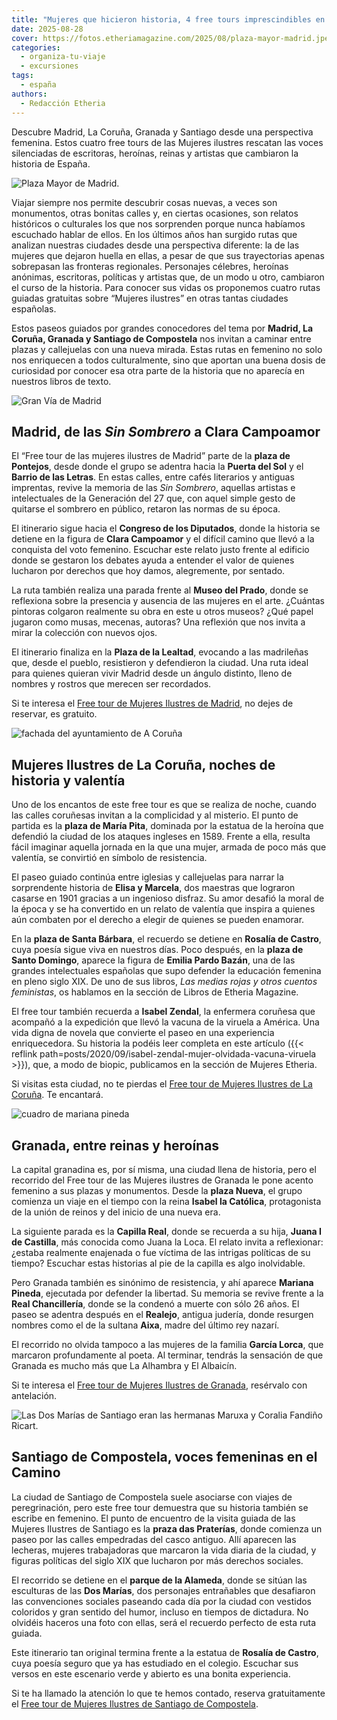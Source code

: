 ```yaml
---
title: "Mujeres que hicieron historia, 4 free tours imprescindibles en España"
date: 2025-08-28
cover: https://fotos.etheriamagazine.com/2025/08/plaza-mayor-madrid.jpeg
categories: 
  - organiza-tu-viaje
  - excursiones
tags: 
  - españa
authors: 
  - Redacción Etheria
---
```


Descubre Madrid, La Coruña, Granada y Santiago desde una perspectiva femenina. Estos 
cuatro free tours de las Mujeres ilustres rescatan las voces silenciadas de escritoras, 
heroínas, reinas y artistas que cambiaron la historia de España. 

![Plaza Mayor de Madrid.](https://fotos.etheriamagazine.com/2025/08/plaza-mayor-madrid.jpeg "Plaza Mayor de Madrid. © Eduardo Rodríguez/ Unsplash")

Viajar siempre nos permite descubrir cosas nuevas, a veces son monumentos, otras bonitas 
calles y, en ciertas ocasiones, son relatos históricos o culturales los que nos 
sorprenden porque nunca habíamos escuchado hablar de ellos. En los últimos años han 
surgido rutas que analizan nuestras ciudades desde una perspectiva diferente: la de las 
mujeres que dejaron huella en ellas, a pesar de que sus trayectorias apenas sobrepasan 
las fronteras regionales. Personajes célebres, heroínas anónimas, escritoras, políticas 
y artistas que, de un modo u otro, cambiaron el curso de la historia. Para conocer sus 
vidas os proponemos cuatro rutas guiadas gratuitas sobre “Mujeres ilustres” en otras 
tantas ciudades españolas. 

Estos paseos guiados por grandes conocedores del tema por **Madrid, La Coruña, Granada y 
Santiago de Compostela** nos invitan a caminar entre plazas y callejuelas con una nueva 
mirada. Estas rutas en femenino no solo nos enriquecen a todos culturalmente, sino que 
aportan una buena dosis de curiosidad por conocer esa otra parte de la historia que no 
aparecía en nuestros libros de texto. 

![Gran Vía de Madrid](https://fotos.etheriamagazine.com/2025/08/madrid-granvia.jpeg "Gran Vía madrileña. © Alev Takil/ Unsplash")

## Madrid, de las _Sin Sombrero_ a Clara Campoamor

El “Free tour de las mujeres ilustres de Madrid” parte de la **plaza de Pontejos**, 
desde donde el grupo se adentra hacia la **Puerta del Sol** y el **Barrio de las 
Letras**. En estas calles, entre cafés literarios y antiguas imprentas, revive la 
memoria de las _Sin Sombrero_, aquellas artistas e intelectuales de la Generación del 27 
que, con aquel simple gesto de quitarse el sombrero en público, retaron las normas de su 
época. 

El itinerario sigue hacia el **Congreso de los Diputados**, donde la historia se detiene 
en la figura de **Clara Campoamor** y el difícil camino que llevó a la conquista del 
voto femenino. Escuchar este relato justo frente al edificio donde se gestaron los 
debates ayuda a entender el valor de quienes lucharon por derechos que hoy damos, 
alegremente, por sentado. 

La ruta también realiza una parada frente al **Museo del Prado**, donde se reflexiona 
sobre la presencia y ausencia de las mujeres en el arte. ¿Cuántas pintoras colgaron 
realmente su obra en este u otros museos? ¿Qué papel jugaron como musas, mecenas, 
autoras? Una reflexión que nos invita a mirar la colección con nuevos ojos. 

El itinerario finaliza en la **Plaza de la Lealtad**, evocando a las madrileñas que, 
desde el pueblo, resistieron y defendieron la ciudad. Una ruta ideal para quienes 
quieran vivir Madrid desde un ángulo distinto, lleno de nombres y rostros que merecen 
ser recordados. 

Si te interesa el [Free tour de Mujeres Ilustres de 
Madrid](https://www.civitatis.com/es/madrid/free-tour-mujeres-madrid/?aid=10211), no 
dejes de reservar, es gratuito. 

![fachada del ayuntamiento de A Coruña](https://fotos.etheriamagazine.com/2022/09/coruna-ayuntamiento.jpg "Ayuntamiento de A Coruña. © SG")

## Mujeres Ilustres de La Coruña, noches de historia y valentía

Uno de los encantos de este free tour es que se realiza de noche, cuando las calles 
coruñesas invitan a la complicidad y al misterio. El punto de partida es la **plaza de 
María Pita**, dominada por la estatua de la heroína que defendió la ciudad de los 
ataques ingleses en 1589. Frente a ella, resulta fácil imaginar aquella jornada en la 
que una mujer, armada de poco más que valentía, se convirtió en símbolo de resistencia. 

El paseo guiado continúa entre iglesias y callejuelas para narrar la sorprendente 
historia de **Elisa y Marcela**, dos maestras que lograron casarse en 1901 gracias a un 
ingenioso disfraz. Su amor desafió la moral de la época y se ha convertido en un relato 
de valentía que inspira a quienes aún combaten por el derecho a elegir de quienes se 
pueden enamorar. 

En la **plaza de Santa Bárbara**, el recuerdo se detiene en **Rosalía de Castro**, cuya 
poesía sigue viva en nuestros días. Poco después, en la **plaza de Santo Domingo**, 
aparece la figura de **Emilia Pardo Bazán**, una de las grandes intelectuales españolas 
que supo defender la educación femenina en pleno siglo XIX. De uno de sus libros, _Las 
medias rojas y otros cuentos feministas_, os hablamos en la sección de Libros de Etheria 
Magazine. 

El free tour también recuerda a **Isabel Zendal**, la enfermera coruñesa que acompañó a 
la expedición que llevó la vacuna de la viruela a América. Una vida digna de novela que 
convierte el paseo en una experiencia enriquecedora. Su historia la podéis leer completa 
en este artículo ({{< reflink 
path=posts/2020/09/isabel-zendal-mujer-olvidada-vacuna-viruela >}}), que, a modo de 
biopic, publicamos en la sección de Mujeres Etheria. 

Si visitas esta ciudad, no te pierdas el [Free tour de Mujeres Ilustres de La 
Coruña](https://www.civitatis.com/es/la-coruna/free-tour-mujeres-ilustres-coruna/?aid=10211). 
Te encantará. 

![cuadro de mariana pineda](https://fotos.etheriamagazine.com/2020/10/mariana-pineda-heroina-granada.jpg "Cuadro de Juan Antonio Vera Calvo de 1862 que muestra a Mariana Pineda en capilla, antes de ser llevada al cadalso.")

## Granada, entre reinas y heroínas

La capital granadina es, por sí misma, una ciudad llena de historia, pero el recorrido 
del Free tour de las Mujeres ilustres de Granada le pone acento femenino a sus plazas y 
monumentos. Desde la **plaza Nueva**, el grupo comienza un viaje en el tiempo con la 
reina **Isabel la Católica**, protagonista de la unión de reinos y del inicio de una 
nueva era. 

La siguiente parada es la **Capilla Real**, donde se recuerda a su hija, **Juana I de 
Castilla**, más conocida como Juana la Loca. El relato invita a reflexionar: ¿estaba 
realmente enajenada o fue víctima de las intrigas políticas de su tiempo? Escuchar estas 
historias al pie de la capilla es algo inolvidable. 

Pero Granada también es sinónimo de resistencia, y ahí aparece **Mariana Pineda**, 
ejecutada por defender la libertad. Su memoria se revive frente a la **Real 
Chancillería**, donde se la condenó a muerte con sólo 26 años. El paseo se adentra 
después en el **Realejo**, antigua judería, donde resurgen nombres como el de la sultana 
**Aixa**, madre del último rey nazarí. 

El recorrido no olvida tampoco a las mujeres de la familia **García Lorca**, que 
marcaron profundamente al poeta. Al terminar, tendrás la sensación de que Granada es 
mucho más que La Alhambra y El Albaicín. 

Si te interesa el [Free tour de Mujeres Ilustres de 
Granada](https://www.civitatis.com/es/granada/free-tour-mujeres-granada/?aid=10211), 
resérvalo con antelación. 

![Las Dos Marías de Santiago eran las hermanas Maruxa y Coralia Fandiño Ricart.](https://fotos.etheriamagazine.com/2025/08/mujeres-ilustres-santiago.jpg "Las Dos Marías de Santiago eran las hermanas Maruxa y Coralia Fandiño Ricart. © Pepa García")

## Santiago de Compostela, voces femeninas en el Camino

La ciudad de Santiago de Compostela suele asociarse con viajes de peregrinación, pero 
este free tour demuestra que su historia también se escribe en femenino. El punto de 
encuentro de la visita guiada de las Mujeres Ilustres de Santiago es la **praza das 
Praterías**, donde comienza un paseo por las calles empedradas del casco antiguo. Allí 
aparecen las lecheras, mujeres trabajadoras que marcaron la vida diaria de la ciudad, y 
figuras políticas del siglo XIX que lucharon por más derechos sociales. 

El recorrido se detiene en el **parque de la Alameda**, donde se sitúan las esculturas 
de las **Dos Marías**, dos personajes entrañables que desafiaron las convenciones 
sociales paseando cada día por la ciudad con vestidos coloridos y gran sentido del 
humor, incluso en tiempos de dictadura. No olvidéis haceros una foto con ellas, será el 
recuerdo perfecto de esta ruta guiada. 

Este itinerario tan original termina frente a la estatua de **Rosalía de Castro**, cuya 
poesía seguro que ya has estudiado en el colegio. Escuchar sus versos en este escenario 
verde y abierto es una bonita experiencia. 

Si te ha llamado la atención lo que te hemos contado, reserva gratuitamente el [Free 
tour de Mujeres Ilustres de Santiago de 
Compostela](https://www.civitatis.com/es/santiago-de-compostela/free-tour-mujeres-ilustres-santiago/?aid=10211).
